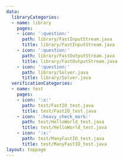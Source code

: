 ```yaml
---
data:
  libraryCategories:
  - name: library
    pages:
    - icon: ':question:'
      path: library/FastInputStream.java
      title: library/FastInputStream.java
    - icon: ':question:'
      path: library/FastOutputStream.java
      title: library/FastOutputStream.java
    - icon: ':question:'
      path: library/Solver.java
      title: library/Solver.java
  verificationCategories:
  - name: test
    pages:
    - icon: ':x:'
      path: test/FastIO_test.java
      title: test/FastIO_test.java
    - icon: ':heavy_check_mark:'
      path: test/HelloWorld_test.java
      title: test/HelloWorld_test.java
    - icon: ':x:'
      path: test/ManyFastIO_test.java
      title: test/ManyFastIO_test.java
layout: toppage
---
```

